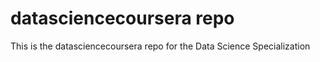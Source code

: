 # datasciencecoursera repo
This is the datasciencecoursera repo for the Data Science Specialization
